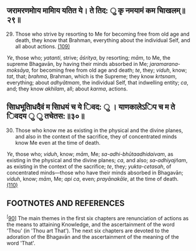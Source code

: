 ## जरामरणमोाय मामािय यतित ये। ते तिद: ु कृ नमयामं कम चािखलम्॥२९॥

29. Those who strive by resorting to Me for becoming free from old age and death, they know that Brahman, everything about the individual Self, and all about actions. [\(109\)](#page--1-0)

*Ye*, those who; *yatanti*, strive; *āśritya*, by resorting; *mām*, to Me, the supreme Bhagavān, by having their minds absorbed in Me; *jaramarana-moksāya*, for becoming free from old age and death; *te*, they; *viduh*, know; *tat*, that; *brahma*, Brahman, which is the Supreme; they know *krtsnam*, everything; about *adhyātmam*, the individual Self, that indwelling entity; *ca*, and; they know *akhilam*, all; about *karma*, actions.

## सािधभूतािधदैवं म सािधयं च ये िवद: ु । याणकालेऽिप च म ते िवदय ु ु तचेतस:॥३०॥

30. Those who know me as existing in the physical and the divine planes, and also in the context of the sacrifice, they of concentrated minds know Me even at the time of death.

*Ye*, those who; *viduh*, know; *mām*, Me; *sa-adhi-bhūtaadhidaivam*, as existing in the physical and the divine planes; *ca*, and also; *sa-adhiyajñam*, as existing in the context of the sacrifice; *te*, they; *yukta-cetasah*, of concentrated minds—those who have their minds absorbed in Bhagavān; *viduh*, know; *mām*, Me; *api ca*, even; *prayānakāle*, at the time of death. [\(110\)](#page--1-1)

## FOOTNOTES AND REFERENCES

<sup>[</sup>[90](#page--1-2)] The main themes in the first six chapters are renunciation of actions as the means to attaining Knowledge, and the ascertainment of the word 'Thou' (in 'Thou art That'). The next six chapters are devoted to the adoration of the Bhagavān and the ascertainment of the meaning of the word 'That'.